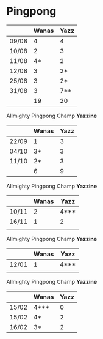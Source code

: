 # Pingpong


|   |  Wanas |  Yazz | 
|---|---|---|
|  09/08 |  4  |  4  |
|  10/08 |  2  |  3  |
|  11/08 |  4* |   2  |
|  12/08 |  3 |   2*  |
|  25/08 |  3 |   2*  |
|  31/08 |  3 |   7**  |
|  |  19 |   20  |

Allmighty Pingpong Champ **Yazzine**

|   |  Wanas |  Yazz | 
|---|---|---|
|  22/09 |  1  |  3  |
| 04/10 |  3* |   3  |
| 11/10 |  2* |   3  |
|  |  6 |   9  |

Allmighty Pingpong Champ **Yazzine**


|   |  Wanas |  Yazz | 
|---|---|---|
|  10/11 |  2  |  4***  |
| 16/11| 1 |  2   |
|  |  |    |

Allmighty Pingpong Champ **Yazzine**

|   |  Wanas |  Yazz | 
|---|---|---|
|  12/01 |  1  |  4***  |
|  |  |    |


Allmighty Pingpong Champ **Yazzine**

|   |  Wanas |  Yazz | 
|---|---|---|
|  15/02 |  4***  |  0  |
|  15/02 | 4*  |  2  |
|  16/02 | 3*  |  2  |
